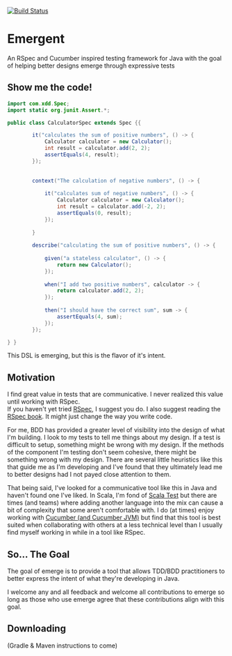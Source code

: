 [![Build Status](https://travis-ci.org/xDD-CLE/Emergent.svg?branch=master)](https://travis-ci.org/xDD-CLE/Emergent)
# Emergent
An RSpec and Cucumber inspired testing framework for Java with the goal of helping better designs emerge through expressive tests  
## Show me the code!
```java
import com.xdd.Spec;
import static org.junit.Assert.*;

public class CalculatorSpec extends Spec {{

        it("calculates the sum of positive numbers", () -> {
            Calculator calculator = new Calculator();
            int result = calculator.add(2, 2);
            assertEquals(4, result);
        });
        
        
        context("The calculation of negative numbers", () -> {
        
            it("calculates sum of negative numbers", () -> {
                Calculator calculator = new Calculator();
                int result = calculator.add(-2, 2);
                assertEquals(0, result);
            });
            
        }
        
        describe("calculating the sum of positive numbers", () -> {
        
            given("a stateless calculator", () -> {
                return new Calculator();
            });
            
            when("I add two positive numbers", calculator -> {
                return calculator.add(2, 2);
            });
            
            then("I should have the correct sum", sum -> {
                assertEquals(4, sum);
            });
        });

} }
```
This DSL is emerging, but this is the flavor of it's intent.

## Motivation
I find great value in tests that are communicative. I never realized this value until working with RSpec.  
If you haven't yet tried [RSpec](http://rspec.info/), I suggest you do. I also suggest reading the [RSpec book](https://pragprog.com/book/achbd/the-rspec-book). It might just change the way you write code.  

For me, BDD has provided a greater level of visibility into the design of what I'm building. I look to my tests to tell me things about my design. If a test is difficult to setup, something might be wrong with my design. If the methods of the component I'm testing don't seem cohesive, there might be something wrong with my design. There are several little heuristics like this that guide me as I'm developing and I've found that they ultimately lead me to better designs had I not payed close attention to them.  

That being said, I've looked for a communicative tool like this in Java and haven't found one I've liked. In Scala, I'm fond of [Scala Test](http://www.scalatest.org/) but there are times (and teams) where adding another language into the mix can cause a bit of complexity that some aren't comfortable with. I do (at times) enjoy working with [Cucumber (and Cucumber JVM)](https://cucumber.io/) but find that this tool is best suited when collaborating with others at a less technical level than I usually find myself working in while in a tool like RSpec.

## So... The Goal
The goal of emerge is to provide a tool that allows TDD/BDD practitioners to better express the intent of what they're developing in Java.

I welcome any and all feedback and welcome all contributions to emerge so long as those who use emerge agree that these contributions align with this goal. 

## Downloading
(Gradle & Maven instructions to come)



